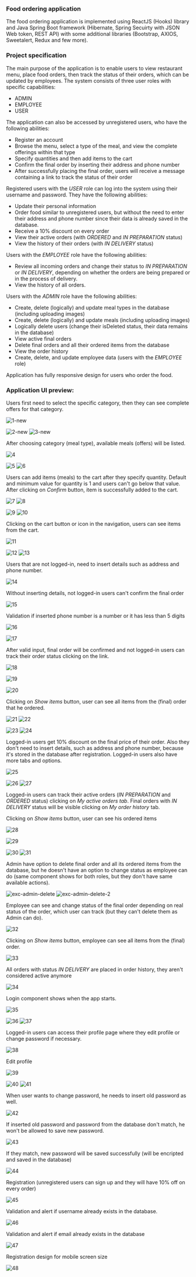 ### Food ordering application

The food ordering application is implemented using ReactJS (Hooks) library and Java Spring Boot framework (Hibernate, Spring Secuirty with JSON Web token, REST API) with some additional libraries (Bootstrap, AXIOS, Sweetalert, Redux and few more).

### Project specification

The main purpose of the application is to enable users to view restaurant menu, place food orders, then track the status of their orders, which can be updated by employees. The system consists of three user roles with specific capabilities:
- ADMIN
- EMPLOYEE
- USER

The application can also be accessed by unregistered users, who have the following abilities:
- Register an account
- Browse the menu, select a type of the meal, and view the complete offerings within that type
- Specify quantities and then add items to the cart
- Confirm the final order by inserting their address and phone number
- After successfully placing the final order, users will receive a message containing a link to track the status of their order

Registered users with the *USER* role can log into the system using their username and password. They have the following abilities:
- Update their personal information
- Order food similar to unregistered users, but without the need to enter their address and phone number since their data is already saved in the database.
- Receive a 10% discount on every order
- View their active orders (with *ORDERED* and *IN PREPARATION* status)
- View the history of their orders (with *IN DELIVERY* status)

Users with the *EMPLOYEE* role have the following abilities:
- Review all incoming orders and change their status to *IN PREPARATION* or *IN DELIVERY*, depending on whether the orders are being prepared or in the process of delivery.
- View the history of all orders.

Users with the *ADMIN* role have the following abilities:
- Create, delete (logically) and update meal types in the database (including uploading images)
- Create, delete (logically) and update meals (including uploading images)
- Logically delete users (change their isDeleted status, their data remains in the database)
- View active final orders
- Delete final orders and all their ordered items from the database
- View the order history
- Create, delete, and update employee data (users with the *EMPLOYEE* role)

Application has fully responsive design for users who order the food.

### Application UI preview:

Users first need to select the specific category, then they can see complete offers for that category.

![1-new](https://github.com/bujakkristijan/food-ordering-app/assets/76042091/a1c789d9-8727-4f54-82c1-a544dba91e12)

![2-new](https://github.com/bujakkristijan/food-ordering-app/assets/76042091/1d02c090-e392-452f-81ea-98f6036fe26c)
![3-new](https://github.com/bujakkristijan/food-ordering-app/assets/76042091/21af3116-9c62-4d4a-a2c6-8208833d8411)

After choosing category (meal type), available meals (offers) will be listed.

![4](https://github.com/bujakkristijan/food-ordering-app/assets/76042091/cbb4d2dc-efcd-4bbd-870a-91b98ef6167b)

![5](https://github.com/bujakkristijan/food-ordering-app/assets/76042091/605b88ed-3bae-45e5-9073-3aba13ec63ee)
![6](https://github.com/bujakkristijan/food-ordering-app/assets/76042091/c2d284cf-2ba6-4d75-ac5f-c9a206ee0b7c)

Users can add items (meals) to the cart after they specify quantity. Default and minimum value for quantity is 1 and users can't go below that value. 
After clicking on *Confirm* button, item is successfully added to the cart.

![7](https://github.com/bujakkristijan/food-ordering-app/assets/76042091/6fc5fd43-ad76-4041-9f6b-16a9ee7b058a)
![8](https://github.com/bujakkristijan/food-ordering-app/assets/76042091/947abcfe-86f2-41e3-9479-1bc9b043f9e7)

![9](https://github.com/bujakkristijan/food-ordering-app/assets/76042091/f3e7ada8-e794-468c-9b85-f29edb5d9778)
![10](https://github.com/bujakkristijan/food-ordering-app/assets/76042091/3707e695-44ee-434c-b5df-5fb9e3c06791)

Clicking on the cart button or icon in the navigation, users can see items from the cart.

![11](https://github.com/bujakkristijan/food-ordering-app/assets/76042091/e24b2caf-209a-4574-9bad-bb80c5fc9bc5)

![12](https://github.com/bujakkristijan/food-ordering-app/assets/76042091/deb62c95-2bc2-4df5-9c69-156232fdbe9f)
![13](https://github.com/bujakkristijan/food-ordering-app/assets/76042091/d5c3b2af-260e-4821-b864-f7e96a4325da)

Users that are not logged-in, need to insert details such as address and phone number.

![14](https://github.com/bujakkristijan/food-ordering-app/assets/76042091/73eb8ed0-5dae-4931-9f1e-2df35dba8680)

Without inserting details, not logged-in users can't confirm the final order 

![15](https://github.com/bujakkristijan/food-ordering-app/assets/76042091/c8059b1b-f5bb-4ff6-8add-9d55bc821304)

Validation if inserted phone number is a number or it has less than 5 digits

![16](https://github.com/bujakkristijan/food-ordering-app/assets/76042091/ae42d4f4-e96b-4c32-ac98-8bb6d83638fe)

![17](https://github.com/bujakkristijan/food-ordering-app/assets/76042091/51bac0a0-9985-402c-bab8-874b9c511a15)

After valid input, final order will be confirmed and not logged-in users can track their order status clicking on the link.

![18](https://github.com/bujakkristijan/food-ordering-app/assets/76042091/527d6246-6903-4c15-a322-606aeeecee9b)

![19](https://github.com/bujakkristijan/food-ordering-app/assets/76042091/970363e4-eaa5-433e-94c2-312b287e7c3a)

![20](https://github.com/bujakkristijan/food-ordering-app/assets/76042091/bf234304-f9db-4a28-a955-db52a6af64c6)

Clicking on *Show items* button, user can see all items from the (final) order that he ordered.

![21](https://github.com/bujakkristijan/food-ordering-app/assets/76042091/fd532af9-7204-4696-91d4-bbe10db6700f)
![22](https://github.com/bujakkristijan/food-ordering-app/assets/76042091/94171e40-5d5f-431d-a0d6-e8b1aed71897)

![23](https://github.com/bujakkristijan/food-ordering-app/assets/76042091/ae737b0a-c365-43d3-925e-58e44aef56e7)
![24](https://github.com/bujakkristijan/food-ordering-app/assets/76042091/cc1f19a9-9f63-4623-a4a0-feeb709f7948)

Logged-in users get 10% discount on the final price of their order. Also they don't need to insert details, such as address and phone number, because it's stored in the database after registration. Logged-in users also have more tabs and options.

![25](https://github.com/bujakkristijan/food-ordering-app/assets/76042091/b5f8cb96-1e13-4687-a115-e2881c3b7501)

![26](https://github.com/bujakkristijan/food-ordering-app/assets/76042091/d727a736-33c9-4f1c-80a8-80f478f742a0)
![27](https://github.com/bujakkristijan/food-ordering-app/assets/76042091/968a80a1-16da-42be-ad36-bc2271993cc4)

Logged-in users can track their active orders (*IN PREPARATION* and *ORDERED* status) clicking on *My active orders tab*. Final orders with *IN DELIVERY* status will be visible clicking on *My order history* tab.

Clicking on *Show items* button, user can see his ordered items

![28](https://github.com/bujakkristijan/food-ordering-app/assets/76042091/75066e84-1303-438a-8035-1c8c84ee7c10)

![29](https://github.com/bujakkristijan/food-ordering-app/assets/76042091/2fbfacc1-b8e8-40b1-869b-d6848f0ce8b3)

![30](https://github.com/bujakkristijan/food-ordering-app/assets/76042091/01e06d25-ad76-48eb-9b7d-910a90b5ed55)
![31](https://github.com/bujakkristijan/food-ordering-app/assets/76042091/95388b1b-b65d-47f7-8fbf-605c59542898)

Admin have option to delete final order and all its ordered items from the database, but he doesn't have an option to change status as employee can do (same component shows for both roles, but they don't have same available actions).

![exc-admin-delete](https://github.com/bujakkristijan/food-ordering-app/assets/76042091/09b9db37-eddc-4921-9841-05ff9cb6ae2a)
![exc-admin-delete-2](https://github.com/bujakkristijan/food-ordering-app/assets/76042091/6b2599bb-689d-412b-918f-3a773325242d)

Employee can see and change status of the final order depending on real status of the order, which user can track (but they can't delete them as Admin can do).

![32](https://github.com/bujakkristijan/food-ordering-app/assets/76042091/b22727a1-598a-43e9-8b2c-a6637b45f3a8)

Clicking on *Show items* button, employee can see all items from the (final) order.

![33](https://github.com/bujakkristijan/food-ordering-app/assets/76042091/58fdc043-a19a-4f72-94ae-fc493a9c4416)

All orders with status *IN DELIVERY* are placed in order history, they aren't considered active anymore

![34](https://github.com/bujakkristijan/food-ordering-app/assets/76042091/3b0dcca3-8371-4ec5-b537-3bffc42ec52e)

Login component shows when the app starts.

![35](https://github.com/bujakkristijan/food-ordering-app/assets/76042091/b3d0bf70-23cd-464f-b277-569a95550971)

![36](https://github.com/bujakkristijan/food-ordering-app/assets/76042091/ad44cd0f-dc62-4c45-8bd2-4949930de848)
![37](https://github.com/bujakkristijan/food-ordering-app/assets/76042091/d31f8600-59a3-4980-99d2-3b9cac4b6a5f)

Logged-in users can access their profile page where they edit profile or change password if necessary.

![38](https://github.com/bujakkristijan/food-ordering-app/assets/76042091/c6a1e444-e785-44a6-93f0-ade0ab594084)

Edit profile

![39](https://github.com/bujakkristijan/food-ordering-app/assets/76042091/73e35977-3052-4c5c-b342-49750021eeed)

![40](https://github.com/bujakkristijan/food-ordering-app/assets/76042091/67f96241-9455-44e0-9317-1cd0c07630b0)
![41](https://github.com/bujakkristijan/food-ordering-app/assets/76042091/2ff5e2c8-74ad-4e43-81b4-09c45e34ab5c)

When user wants to change password, he needs to insert old password as well.

![42](https://github.com/bujakkristijan/food-ordering-app/assets/76042091/9289d332-6d87-4965-9fe8-68c7f941528b)

If inserted old password and password from the database don't match, he won't be allowed to save new password.

![43](https://github.com/bujakkristijan/food-ordering-app/assets/76042091/79e784eb-c404-4160-9dab-cb7464c78487)

If they match, new password will be saved successfully (will be encripted and saved in the database)

![44](https://github.com/bujakkristijan/food-ordering-app/assets/76042091/d7541c6c-40a8-4d2c-bba8-e7fb9db4cc09)

Registration (unregistered users can sign up and they will have 10% off on every order)

![45](https://github.com/bujakkristijan/food-ordering-app/assets/76042091/95c8ed46-8986-4635-b9f2-079b3e67e0de)

Validation and alert if username already exists in the database.

![46](https://github.com/bujakkristijan/food-ordering-app/assets/76042091/1c33944a-f51c-44dc-8f73-2935c6e4cc65)

Validation and alert if email already exists in the database

![47](https://github.com/bujakkristijan/food-ordering-app/assets/76042091/84a6ec13-2b36-4dab-b203-26a39ecff789)

Registration design for mobile screen size

![48](https://github.com/bujakkristijan/food-ordering-app/assets/76042091/9f52480d-5d50-4b00-a388-a36117da8088)
